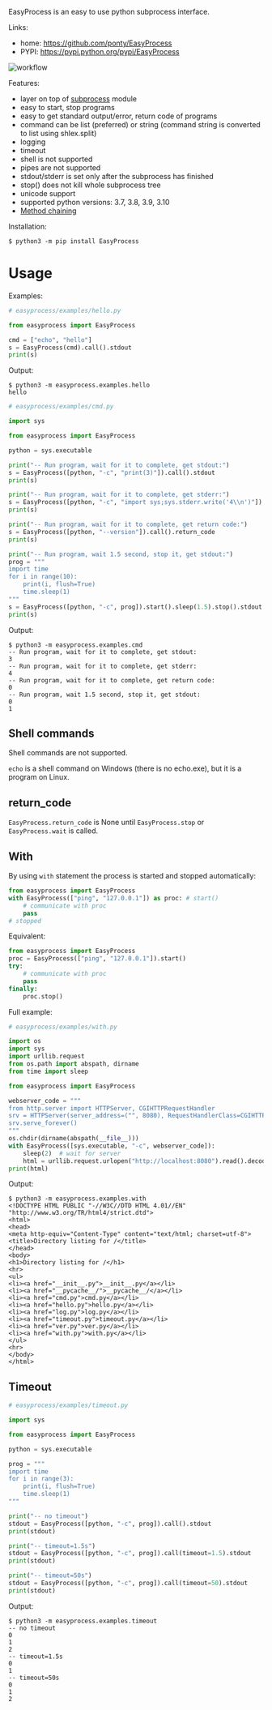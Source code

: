 EasyProcess is an easy to use python subprocess interface.

Links:
 * home: https://github.com/ponty/EasyProcess
 * PYPI: https://pypi.python.org/pypi/EasyProcess

![workflow](https://github.com/ponty/EasyProcess/actions/workflows/main.yml/badge.svg)

Features:
 - layer on top of [subprocess](https://docs.python.org/library/subprocess.html) module
 - easy to start, stop programs
 - easy to get standard output/error, return code of programs
 - command can be list (preferred) or string (command string is converted to list using shlex.split)
 - logging
 - timeout
 - shell is not supported
 - pipes are not supported
 - stdout/stderr is set only after the subprocess has finished
 - stop() does not kill whole subprocess tree
 - unicode support
 - supported python versions: 3.7, 3.8, 3.9, 3.10
 - [Method chaining](https://en.wikipedia.org/wiki/Method_chaining)
 
Installation:

```console
$ python3 -m pip install EasyProcess
```

Usage
=====

Examples:
```py
# easyprocess/examples/hello.py

from easyprocess import EasyProcess

cmd = ["echo", "hello"]
s = EasyProcess(cmd).call().stdout
print(s)

```

Output:
<!-- embedme doc/gen/python3_-m_easyprocess.examples.hello.txt -->

```console
$ python3 -m easyprocess.examples.hello
hello
```


```py
# easyprocess/examples/cmd.py

import sys

from easyprocess import EasyProcess

python = sys.executable

print("-- Run program, wait for it to complete, get stdout:")
s = EasyProcess([python, "-c", "print(3)"]).call().stdout
print(s)

print("-- Run program, wait for it to complete, get stderr:")
s = EasyProcess([python, "-c", "import sys;sys.stderr.write('4\\n')"]).call().stderr
print(s)

print("-- Run program, wait for it to complete, get return code:")
s = EasyProcess([python, "--version"]).call().return_code
print(s)

print("-- Run program, wait 1.5 second, stop it, get stdout:")
prog = """
import time
for i in range(10):
    print(i, flush=True)
    time.sleep(1)
"""
s = EasyProcess([python, "-c", prog]).start().sleep(1.5).stop().stdout
print(s)

```

Output:
<!-- embedme doc/gen/python3_-m_easyprocess.examples.cmd.txt -->

```console
$ python3 -m easyprocess.examples.cmd
-- Run program, wait for it to complete, get stdout:
3
-- Run program, wait for it to complete, get stderr:
4
-- Run program, wait for it to complete, get return code:
0
-- Run program, wait 1.5 second, stop it, get stdout:
0
1
```

Shell commands
--------------

Shell commands are not supported.

``echo`` is a shell command on Windows (there is no echo.exe),
but it is a program on Linux.

return_code
-----------

`EasyProcess.return_code` is None until
`EasyProcess.stop` or `EasyProcess.wait` is called.

With
----

By using `with` statement the process is started
and stopped automatically:
    
```python
from easyprocess import EasyProcess
with EasyProcess(["ping", "127.0.0.1"]) as proc: # start()
    # communicate with proc
    pass
# stopped
```

Equivalent:
    
```python
from easyprocess import EasyProcess
proc = EasyProcess(["ping", "127.0.0.1"]).start()
try:
    # communicate with proc
    pass
finally:
    proc.stop()
```

Full example:
```py
# easyprocess/examples/with.py

import os
import sys
import urllib.request
from os.path import abspath, dirname
from time import sleep

from easyprocess import EasyProcess

webserver_code = """
from http.server import HTTPServer, CGIHTTPRequestHandler
srv = HTTPServer(server_address=("", 8080), RequestHandlerClass=CGIHTTPRequestHandler)
srv.serve_forever()
"""
os.chdir(dirname(abspath(__file__)))
with EasyProcess([sys.executable, "-c", webserver_code]):
    sleep(2)  # wait for server
    html = urllib.request.urlopen("http://localhost:8080").read().decode("utf-8")
print(html)

```

Output:

<!-- embedme doc/gen/python3_-m_easyprocess.examples.with.txt -->

```console
$ python3 -m easyprocess.examples.with
<!DOCTYPE HTML PUBLIC "-//W3C//DTD HTML 4.01//EN" "http://www.w3.org/TR/html4/strict.dtd">
<html>
<head>
<meta http-equiv="Content-Type" content="text/html; charset=utf-8">
<title>Directory listing for /</title>
</head>
<body>
<h1>Directory listing for /</h1>
<hr>
<ul>
<li><a href="__init__.py">__init__.py</a></li>
<li><a href="__pycache__/">__pycache__/</a></li>
<li><a href="cmd.py">cmd.py</a></li>
<li><a href="hello.py">hello.py</a></li>
<li><a href="log.py">log.py</a></li>
<li><a href="timeout.py">timeout.py</a></li>
<li><a href="ver.py">ver.py</a></li>
<li><a href="with.py">with.py</a></li>
</ul>
<hr>
</body>
</html>

```

Timeout
-------

```py
# easyprocess/examples/timeout.py

import sys

from easyprocess import EasyProcess

python = sys.executable

prog = """
import time
for i in range(3):
    print(i, flush=True)
    time.sleep(1)
"""

print("-- no timeout")
stdout = EasyProcess([python, "-c", prog]).call().stdout
print(stdout)

print("-- timeout=1.5s")
stdout = EasyProcess([python, "-c", prog]).call(timeout=1.5).stdout
print(stdout)

print("-- timeout=50s")
stdout = EasyProcess([python, "-c", prog]).call(timeout=50).stdout
print(stdout)

```

Output:

<!-- embedme doc/gen/python3_-m_easyprocess.examples.timeout.txt -->

```console
$ python3 -m easyprocess.examples.timeout
-- no timeout
0
1
2
-- timeout=1.5s
0
1
-- timeout=50s
0
1
2
```